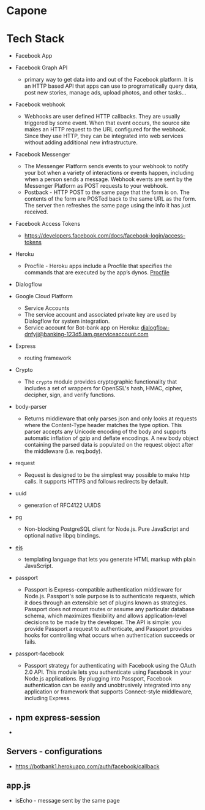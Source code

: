 # Capone

# Tech Stack
* Facebook App
* Facebook Graph API 
    - primary way to get data into and out of the Facebook platform.  It is an HTTP based
        API that apps can use to programatically query data, post new stories, manage ads, upload photos,
        and other tasks...
* Facebook webhook
    - Webhooks are user defined HTTP callbacks.  They are usually triggered by some event.  When that event 
        occurs, the source site makes an HTTP request to the URL configured for the webhook.  Since they use
        HTTP, they can be integrated into web services without adding additional new infrastructure.

* Facebook Messenger
    - The Messenger Platform sends events to your webhook to notify your bot when a variety of interactions or      events happen, including when a person sends a message. Webhook events are sent by the Messenger           Platform as POST requests to your webhook.
    - Postback - HTTP POST to the same page that the form is on.  The contents of the form are POSTed back to
        the same URL as the form.  The server then refreshes the same page using the info it has just received.
* Facebook Access Tokens
    - https://developers.facebook.com/docs/facebook-login/access-tokens
* Heroku
    - Procfile - Heroku apps include a Procfile that specifies the commands that are executed by the app’s dynos.  [Procfile](https://devcenter.heroku.com/articles/procfile)
* Dialogflow
* Google Cloud Platform
    * Service Accounts
    - The service account and associated private key are used by Dialogflow for system integration.
    - Service account for Bot-bank app on Heroku: dialogflow-dnfyji@banking-123d5.iam.gserviceaccount.com
* Express
    - routing framework
* Crypto 
    - The `crypto` module provides cryptographic functionality that includes a set of wrappers for OpenSSL's hash, HMAC, cipher, decipher, sign, and verify functions.
* body-parser
    - Returns middleware that only parses json and only looks at requests where the Content-Type header matches the type option. This parser accepts any Unicode encoding of the body and supports automatic inflation of gzip and deflate encodings.  A new body object containing the parsed data is populated on the request object after the middleware (i.e. req.body).
* request
    - Request is designed to be the simplest way possible to make http calls. It supports HTTPS and follows redirects by default.
* uuid
    - generation of RFC4122 UUIDS
* pg
    - Non-blocking PostgreSQL client for Node.js. Pure JavaScript and optional native libpq bindings.
* [ejs](https://ejs.co/)
    - templating language that lets you generate HTML markup with plain JavaScript. 
* passport
    - Passport is Express-compatible authentication middleware for Node.js.  Passport's sole purpose is to authenticate requests, which it does through an extensible set of plugins known as strategies. Passport does not mount routes or assume any particular database schema, which maximizes flexibility and allows application-level decisions to be made by the developer. The API is simple: you provide Passport a request to authenticate, and Passport provides hooks for controlling what occurs when authentication succeeds or fails.
* passport-facebook
    - Passport strategy for authenticating with Facebook using the OAuth 2.0 API.  This module lets you authenticate using Facebook in your Node.js applications. By plugging into Passport, Facebook authentication can be easily and unobtrusively integrated into any application or framework that supports Connect-style middleware, including Express.
* npm express-session
    - 
* 

## Servers - configurations
* https://botbank1.herokuapp.com/auth/facebook/callback


## app.js
* isEcho - message sent by the same page
